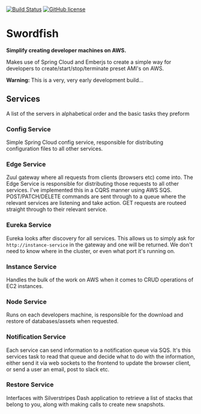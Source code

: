 [![Build Status](https://travis-ci.org/peavers/swordfish.svg?branch=master)](https://travis-ci.org/peavers/swordfish)
[![GitHub license](https://img.shields.io/github/license/mashape/apistatus.svg)](https://github.com/peavers/swordfish/blob/master/LICENSE)

# Swordfish 

**Simplify creating developer machines on AWS.**

Makes use of Spring Cloud and Emberjs to create a simple way for developers to create/start/stop/terminate preset AMI's on AWS.  

**Warning:** This is a very, very early development build...

## Services
A list of the servers in alphabetical order and the basic tasks they preform

### Config Service
Simple Spring Cloud config service, responsible for distributing configuration files to all other services. 

### Edge Service
Zuul gateway where all requests from clients (browsers etc) come into. The Edge Service is responsible for distributing
those requests to all other services. I've implemented this in a CQRS manner using AWS SQS. POST/PATCH/DELETE commands are
sent through to a queue where the relevant services are listening and take action. GET requests are routeed straight through
to their relevant service.  

### Eureka Service
Eureka looks after discovery for all services. This allows us to simply ask for `http://instance-service` in the gateway and 
one will be returned. We don't need to know where in the cluster, or even what port it's running on. 

### Instance Service
Handles the bulk of the work on AWS when it comes to CRUD operations of EC2 instances.  

### Node Service
Runs on each developers machine, is responsible for the download and restore of databases/assets when requested.

### Notification Service
Each service can send information to a notification queue via SQS. It's this services task to read that queue and decide
what to do with the information, either send it via web sockets to the frontend to update the browser client, or
send a user an email, post to slack etc.

### Restore Service 
Interfaces with Silverstripes Dash application to retrieve a list of stacks that belong to you, along with making calls
to create new snapshots. 
